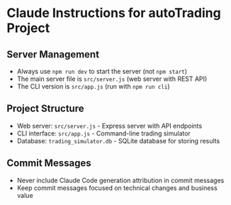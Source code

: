 # Claude Instructions for autoTrading Project

## Server Management
- Always use `npm run dev` to start the server (not `npm start`)
- The main server file is `src/server.js` (web server with REST API)
- The CLI version is `src/app.js` (run with `npm run cli`)

## Project Structure
- Web server: `src/server.js` - Express server with API endpoints
- CLI interface: `src/app.js` - Command-line trading simulator
- Database: `trading_simulator.db` - SQLite database for storing results

## Commit Messages
- Never include Claude Code generation attribution in commit messages
- Keep commit messages focused on technical changes and business value